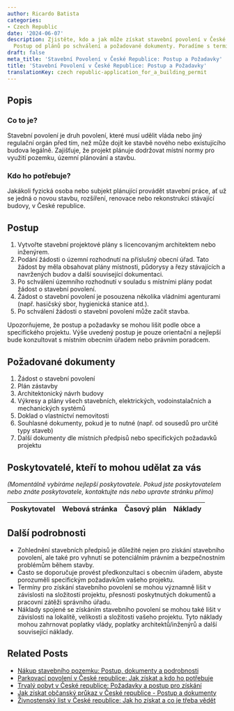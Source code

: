 ```yaml
---
author: Ricardo Batista
categories:
- Czech Republic
date: '2024-06-07'
description: Zjistěte, kdo a jak může získat stavební povolení v České Republice.
  Postup od plánů po schválení a požadované dokumenty. Poradíme s termíny a náklady.
draft: false
meta_title: 'Stavební Povolení v České Republice: Postup a Požadavky'
title: 'Stavební Povolení v České Republice: Postup a Požadavky'
translationKey: czech republic-application_for_a_building_permit
---
```



## Popis
### Co to je?
Stavební povolení je druh povolení, které musí udělit vláda nebo jiný regulační orgán před tím, než může dojít ke stavbě nového nebo existujícího budova legálně. Zajišťuje, že projekt plánuje dodržovat místní normy pro využití pozemku, územní plánování a stavbu.

### Kdo ho potřebuje?
Jakákoli fyzická osoba nebo subjekt plánující provádět stavební práce, ať už se jedná o novou stavbu, rozšíření, renovace nebo rekonstrukci stávající budovy, v České republice.

## Postup
1. Vytvořte stavební projektové plány s licencovaným architektem nebo inženýrem.
2. Podání žádosti o územní rozhodnutí na příslušný obecní úřad. Tato žádost by měla obsahovat plány místnosti, půdorysy a řezy stávajících a navržených budov a další související dokumentaci.
3. Po schválení územního rozhodnutí v souladu s místními plány podat žádost o stavební povolení.
4. Žádost o stavební povolení je posouzena několika vládními agenturami (např. hasičský sbor, hygienická stanice atd.).
5. Po schválení žádosti o stavební povolení může začít stavba.

Upozorňujeme, že postup a požadavky se mohou lišit podle obce a specifického projektu. Výše uvedený postup je pouze orientační a nejlepší bude konzultovat s místním obecním úřadem nebo právním poradcem.

## Požadované dokumenty
1. Žádost o stavební povolení
2. Plán zástavby
3. Architektonický návrh budovy
4. Výkresy a plány všech stavebních, elektrických, vodoinstalačních a mechanických systémů
5. Doklad o vlastnictví nemovitosti
6. Souhlasné dokumenty, pokud je to nutné (např. od sousedů pro určité typy staveb)
7. Další dokumenty dle místních předpisů nebo specifických požadavků projektu

## Poskytovatelé, kteří to mohou udělat za vás

_(Momentálně vybíráme nejlepší poskytovatele. Pokud jste poskytovatelem nebo znáte poskytovatele, kontaktujte nás nebo upravte stránku přímo)_

| Poskytovatel    |     Webová stránka  |     Časový plán   |      Náklady    |
| :-------------: | :-------------: |  :-------------: | :-------------: |


## Další podrobnosti
- Zohlednění stavebních předpisů je důležité nejen pro získání stavebního povolení, ale také pro vyhnutí se potenciálním právním a bezpečnostním problémům během stavby.
- Často se doporučuje provést předkonzultaci s obecním úřadem, abyste porozuměli specifickým požadavkům vašeho projektu.
- Termíny pro získání stavebního povolení se mohou významně lišit v závislosti na složitosti projektu, přesnosti poskytnutých dokumentů a pracovní zátěži správního úřadu.
- Náklady spojené se získáním stavebního povolení se mohou také lišit v závislosti na lokalitě, velikosti a složitosti vašeho projektu. Tyto náklady mohou zahrnovat poplatky vlády, poplatky architektů/inženýrů a další související náklady.
## Related Posts

- [Nákup stavebního pozemku: Postup, dokumenty a podrobnosti](https://tramitit.com/cs/guides/czech-republic/zadost_o_ziskani_stavebniho_pozemku/)
- [Parkovací povolení v České republice: Jak získat a kdo ho potřebuje](https://tramitit.com/cs/guides/czech-republic/zadost_o_vydani_parkovaciho_opravneni/)
- [Trvalý pobyt v České republice: Požadavky a postup pro získání](https://tramitit.com/cs/guides/czech-republic/zadost_o_povoleni_k_trvalemu_pobytu/)
- [Jak získat občanský průkaz v České republice - Postup a dokumenty](https://tramitit.com/cs/guides/czech-republic/zadost_o_vydani_obcanskeho_prukazu/)
- [Živnostenský list v České republice: Jak ho získat a co je třeba vědět](https://tramitit.com/cs/guides/czech-republic/registrace_zivnostenskeho_opravneni/)